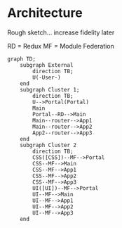 # Architecture

Rough sketch... increase fidelity later

RD = Redux
MF = Module Federation

```mermaid
graph TD;
	subgraph External
		direction TB;
		U(-User-)
	end
	subgraph Cluster 1;
		direction TB;
		U-->Portal(Portal)
		Main
		Portal--RD-->Main
		Main--router-->App1
		Main--router-->App2
		App2--router-->App3
	end
	subgraph Cluster 2
		direction TB;
		CSS([CSS])--MF-->Portal
		CSS--MF-->Main
		CSS--MF-->App1
		CSS--MF-->App2
		CSS--MF-->App3
		UI([UI])--MF-->Portal
		UI--MF-->Main
		UI--MF-->App1
		UI--MF-->App2
		UI--MF-->App3
	end


```
